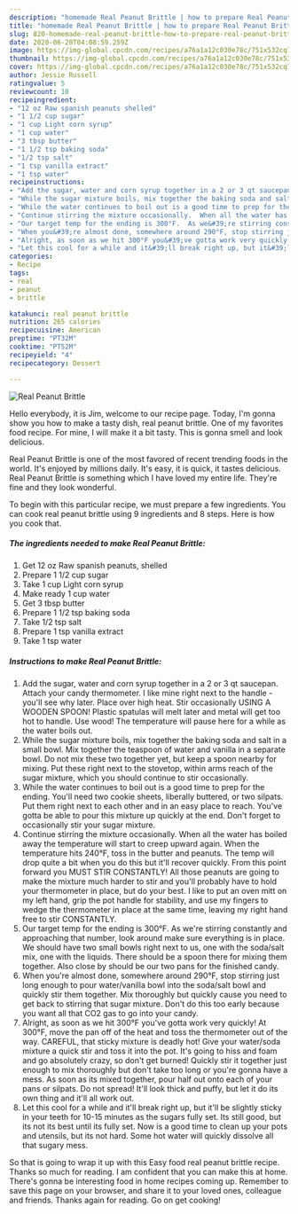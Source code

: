 ```yaml
---
description: "homemade Real Peanut Brittle | how to prepare Real Peanut Brittle"
title: "homemade Real Peanut Brittle | how to prepare Real Peanut Brittle"
slug: 820-homemade-real-peanut-brittle-how-to-prepare-real-peanut-brittle
date: 2020-06-20T04:08:59.259Z
image: https://img-global.cpcdn.com/recipes/a76a1a12c030e78c/751x532cq70/real-peanut-brittle-recipe-main-photo.jpg
thumbnail: https://img-global.cpcdn.com/recipes/a76a1a12c030e78c/751x532cq70/real-peanut-brittle-recipe-main-photo.jpg
cover: https://img-global.cpcdn.com/recipes/a76a1a12c030e78c/751x532cq70/real-peanut-brittle-recipe-main-photo.jpg
author: Jessie Russell
ratingvalue: 5
reviewcount: 10
recipeingredient:
- "12 oz Raw spanish peanuts shelled"
- "1 1/2 cup sugar"
- "1 cup Light corn syrup"
- "1 cup water"
- "3 tbsp butter"
- "1 1/2 tsp baking soda"
- "1/2 tsp salt"
- "1 tsp vanilla extract"
- "1 tsp water"
recipeinstructions:
- "Add the sugar, water and corn syrup together in a 2 or 3 qt saucepan.  Attach your candy thermometer.  I like mine right next to the handle - you&#39;ll see why later. Place over high heat.  Stir occasionally USING A WOODEN SPOON!  Plastic spatulas will melt later and metal will get too hot to handle.  Use wood!  The temperature will pause here for a while as the water boils out."
- "While the sugar mixture boils, mix together the baking soda and salt in a small bowl.  Mix together the teaspoon of water and vanilla in a separate bowl.  Do not mix these two together yet, but keep a spoon nearby for mixing. Put these right next to the stovetop, within arms reach of the sugar mixture, which you should continue to stir occasionally."
- "While the water continues to boil out is a good time to prep for the ending.  You&#39;ll need two cookie sheets, liberally buttered, or two silpats.  Put them right next to each other and in an easy place to reach.  You&#39;ve gotta be able to pour this mixture up quickly at the end.  Don&#39;t forget to occasionally stir your sugar mixture."
- "Continue stirring the mixture occasionally.  When all the water has boiled away the temperature will start to creep upward again.  When the temperature hits 240°F, toss in the butter and peanuts.  The temp will drop quite a bit when you do this but it&#39;ll recover quickly.  From this point forward you MUST STIR CONSTANTLY!  All those peanuts are going to make the mixture much harder to stir and you&#39;ll probably have to hold your thermometer in place, but do your best.  I like to put an oven mitt on my left hand, grip the pot handle for stability, and use my fingers to wedge the thermometer in place at the same time, leaving my right hand free to stir CONSTANTLY."
- "Our target temp for the ending is 300°F.  As we&#39;re stirring constantly and approaching that number, look around make sure everything is in place.  We should have two small bowls right next to us, one with the soda/salt mix, one with the liquids.  There should be a spoon there for mixing them together.  Also close by should be our two pans for the finished candy."
- "When you&#39;re almost done, somewhere around 290°F, stop stirring just long enough to pour water/vanilla bowl into the soda/salt bowl and quickly stir them together.  Mix thoroughly but quickly cause you need to get back to stirring that sugar mixture.  Don&#39;t do this too early because you want all that CO2 gas to go into your candy."
- "Alright, as soon as we hit 300°F you&#39;ve gotta work very quickly!  At 300°F, move the pan off of the heat and toss the thermometer out of the way.  CAREFUL, that sticky mixture is deadly hot!  Give your water/soda mixture a quick stir and toss it into the pot.  It&#39;s going to hiss and foam and go absolutely crazy, so don&#39;t get burned!  Quickly stir it together just enough to mix thoroughly but don&#39;t take too long or you&#39;re gonna have a mess.  As soon as its mixed together, pour half out onto each of your pans or silpats.  Do not spread!  It&#39;ll look thick and puffy, but let it do its own thing and it&#39;ll all work out."
- "Let this cool for a while and it&#39;ll break right up, but it&#39;ll be slightly sticky in your teeth for 10-15 minutes as the sugars fully set.  Its still good, but its not its best until its fully set.  Now is a good time to clean up your pots and utensils, but its not hard.  Some hot water will quickly dissolve all that sugary mess."
categories:
- Recipe
tags:
- real
- peanut
- brittle

katakunci: real peanut brittle 
nutrition: 265 calories
recipecuisine: American
preptime: "PT32M"
cooktime: "PT52M"
recipeyield: "4"
recipecategory: Dessert

---
```



![Real Peanut Brittle](https://img-global.cpcdn.com/recipes/a76a1a12c030e78c/751x532cq70/real-peanut-brittle-recipe-main-photo.jpg)

Hello everybody, it is Jim, welcome to our recipe page. Today, I'm gonna show you how to make a tasty dish, real peanut brittle. One of my favorites food recipe. For mine, I will make it a bit tasty. This is gonna smell and look delicious.



Real Peanut Brittle is one of the most favored of recent trending foods in the world. It's enjoyed by millions daily. It's easy, it is quick, it tastes delicious. Real Peanut Brittle is something which I have loved my entire life. They're fine and they look wonderful.


To begin with this particular recipe, we must prepare a few ingredients. You can cook real peanut brittle using 9 ingredients and 8 steps. Here is how you cook that.

<!--inarticleads1-->

##### The ingredients needed to make Real Peanut Brittle:

1. Get 12 oz Raw spanish peanuts, shelled
1. Prepare 1 1/2 cup sugar
1. Take 1 cup Light corn syrup
1. Make ready 1 cup water
1. Get 3 tbsp butter
1. Prepare 1 1/2 tsp baking soda
1. Take 1/2 tsp salt
1. Prepare 1 tsp vanilla extract
1. Take 1 tsp water




<!--inarticleads2-->

##### Instructions to make Real Peanut Brittle:

1. Add the sugar, water and corn syrup together in a 2 or 3 qt saucepan.  Attach your candy thermometer.  I like mine right next to the handle - you&#39;ll see why later. Place over high heat.  Stir occasionally USING A WOODEN SPOON!  Plastic spatulas will melt later and metal will get too hot to handle.  Use wood!  The temperature will pause here for a while as the water boils out.
1. While the sugar mixture boils, mix together the baking soda and salt in a small bowl.  Mix together the teaspoon of water and vanilla in a separate bowl.  Do not mix these two together yet, but keep a spoon nearby for mixing. Put these right next to the stovetop, within arms reach of the sugar mixture, which you should continue to stir occasionally.
1. While the water continues to boil out is a good time to prep for the ending.  You&#39;ll need two cookie sheets, liberally buttered, or two silpats.  Put them right next to each other and in an easy place to reach.  You&#39;ve gotta be able to pour this mixture up quickly at the end.  Don&#39;t forget to occasionally stir your sugar mixture.
1. Continue stirring the mixture occasionally.  When all the water has boiled away the temperature will start to creep upward again.  When the temperature hits 240°F, toss in the butter and peanuts.  The temp will drop quite a bit when you do this but it&#39;ll recover quickly.  From this point forward you MUST STIR CONSTANTLY!  All those peanuts are going to make the mixture much harder to stir and you&#39;ll probably have to hold your thermometer in place, but do your best.  I like to put an oven mitt on my left hand, grip the pot handle for stability, and use my fingers to wedge the thermometer in place at the same time, leaving my right hand free to stir CONSTANTLY.
1. Our target temp for the ending is 300°F.  As we&#39;re stirring constantly and approaching that number, look around make sure everything is in place.  We should have two small bowls right next to us, one with the soda/salt mix, one with the liquids.  There should be a spoon there for mixing them together.  Also close by should be our two pans for the finished candy.
1. When you&#39;re almost done, somewhere around 290°F, stop stirring just long enough to pour water/vanilla bowl into the soda/salt bowl and quickly stir them together.  Mix thoroughly but quickly cause you need to get back to stirring that sugar mixture.  Don&#39;t do this too early because you want all that CO2 gas to go into your candy.
1. Alright, as soon as we hit 300°F you&#39;ve gotta work very quickly!  At 300°F, move the pan off of the heat and toss the thermometer out of the way.  CAREFUL, that sticky mixture is deadly hot!  Give your water/soda mixture a quick stir and toss it into the pot.  It&#39;s going to hiss and foam and go absolutely crazy, so don&#39;t get burned!  Quickly stir it together just enough to mix thoroughly but don&#39;t take too long or you&#39;re gonna have a mess.  As soon as its mixed together, pour half out onto each of your pans or silpats.  Do not spread!  It&#39;ll look thick and puffy, but let it do its own thing and it&#39;ll all work out.
1. Let this cool for a while and it&#39;ll break right up, but it&#39;ll be slightly sticky in your teeth for 10-15 minutes as the sugars fully set.  Its still good, but its not its best until its fully set.  Now is a good time to clean up your pots and utensils, but its not hard.  Some hot water will quickly dissolve all that sugary mess.




So that is going to wrap it up with this Easy food real peanut brittle recipe. Thanks so much for reading. I am confident that you can make this at home. There's gonna be interesting food in home recipes coming up. Remember to save this page on your browser, and share it to your loved ones, colleague and friends. Thanks again for reading. Go on get cooking!
